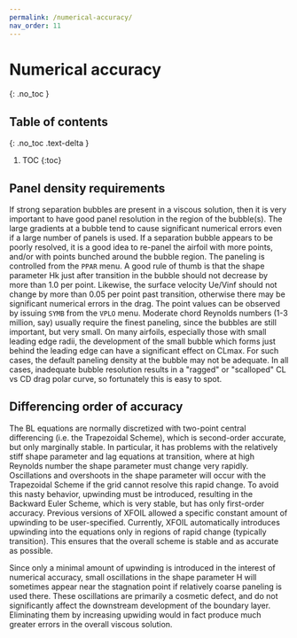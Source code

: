 ```yaml
---
permalink: /numerical-accuracy/
nav_order: 11
---
```


# Numerical accuracy
{: .no_toc }

## Table of contents
{: .no_toc .text-delta }

1. TOC
{:toc}

## Panel density requirements
If strong separation bubbles are present in a viscous solution, then 
it is very important to have good panel resolution in the region of the 
bubble(s).  The large gradients at a bubble tend to cause significant 
numerical errors even if a large number of panels is used. If a separation
bubble appears to be poorly resolved, it is a good idea to re-panel the 
airfoil with more points, and/or with points bunched around the bubble 
region.  The paneling is controlled from the `PPAR` menu. A good rule of 
thumb is that the shape parameter Hk just after transition in the bubble 
should not decrease by more than 1.0 per point.  Likewise, the surface 
velocity Ue/Vinf should not change by more than 0.05 per point past
transition, otherwise there may be significant numerical errors in the 
drag.  The point values can be observed by issuing `SYMB` from the `VPLO` menu.
Moderate chord Reynolds numbers (1-3 million, say) usually require the 
finest paneling, since the bubbles are still important, but very small. 
On many airfoils, especially those with small leading edge radii,
the development of the small bubble which forms just behind the 
leading edge can have a significant effect on CLmax.  For such cases,
the default paneling density at the bubble may not be adequate.
In all cases, inadequate bubble resolution results in a "ragged" 
or "scalloped" CL vs CD drag polar curve, so fortunately this is 
easy to spot.

## Differencing order of accuracy
The BL equations are normally discretized with two-point central
differencing (i.e. the Trapezoidal Scheme), which is second-order
accurate, but only marginally stable.  In particular, it has problems
with the relatively stiff shape parameter and lag equations at
transition, where at high Reynolds number the shape parameter must
change very rapidly.  Oscillations and overshoots in the shape parameter
will occur with the Trapezoidal Scheme if the grid cannot resolve this
rapid change.  To avoid this nasty behavior, upwinding must be introduced,
resulting in the Backward Euler Scheme, which is very stable, but has
only first-order accuracy.  Previous versions of XFOIL allowed a specific
constant amount of upwinding to be user-specified.  Currently,
XFOIL automatically introduces upwinding into the equations only
in regions of rapid change (typically transition).  This ensures
that the overall scheme is stable and as accurate as possible.

Since only a minimal amount of upwinding is introduced in the 
interest of numerical accuracy, small oscillations in the shape 
parameter H will sometimes appear near the stagnation point if
relatively coarse paneling is used there.  These oscillations
are primarily a cosmetic defect, and do not significantly affect
the downstream development of the boundary layer.  Eliminating them 
by increasing upwiding would in fact produce much greater errors 
in the overall viscous solution.